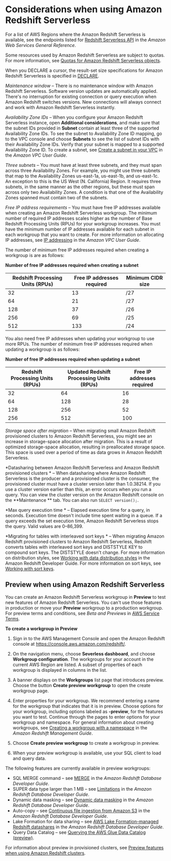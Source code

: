 # Considerations when using Amazon Redshift Serverless<a name="serverless-known-issues"></a>

For a list of AWS Regions where the Amazon Redshift Serverless is available, see the endpoints listed for [Redshift Serverless API](https://docs.aws.amazon.com/general/latest/gr/redshift-service.html) in the *Amazon Web Services General Reference*\.

Some resources used by Amazon Redshift Serverless are subject to quotas\. For more information, see [Quotas for Amazon Redshift Serverless objects](amazon-redshift-limits.md#serverless-limits-account)\. 

When you DECLARE a cursor, the result\-set size specifications for Amazon Redshift Serverless is specified in [DECLARE](https://docs.aws.amazon.com/redshift/latest/dg/declare.html)\.

*Maintenance window* – There is no maintenance window with Amazon Redshift Serverless\. Software version updates are automatically applied\. There's no interruption for existing connection or query execution when Amazon Redshift switches versions\. New connections will always connect and work with Amazon Redshift Serverless instantly\.

*Availability Zone IDs* – When you configure your Amazon Redshift Serverless instance, open **Additional considerations**, and make sure that the subnet IDs provided in **Subnet** contain at least three of the supported Availability Zone IDs\. To see the subnet to Availability Zone ID mapping, go to the VPC console and choose **Subnets** to see the list of subnet IDs with their Availability Zone IDs\. Verify that your subnet is mapped to a supported Availability Zone ID\. To create a subnet, see [Create a subnet in your VPC](https://docs.aws.amazon.com/vpc/latest/userguide/working-with-vpcs.html#AddaSubnet) in the *Amazon VPC User Guide*\. 

*Three subnets* – You must have at least three subnets, and they must span across three Availability Zones\. For example, you might use three subnets that map to the Availability Zones us\-east\-1a, us\-east\-1b, and us\-east\-1c\. An exception to this is the US West \(N\. California\) Region\. It requires three subnets, in the same manner as the other regions, but these must span across only two Availability Zones\. A condition is that one of the Availability Zones spanned must contain two of the subnets\.

*Free IP address requirements* – You must have free IP addresses available when creating an Amazon Redshift Serverless workgroup\. The minimum number of required IP addresses scales higher as the number of Base Redshift Processing Units \(RPUs\) for your workgroup increases\. You must have the minimum number of IP addresses available for each subnet in each workgroup that you want to create\. For more information on allocating IP addresses, see [IP addressing](https://docs.aws.amazon.com/vpc/latest/userguide/how-it-works.html#vpc-ip-addressing) in the *Amazon VPC User Guide*\.

The number of minimum free IP addresses required when creating a workgroup is are as follows: 


**Number of free IP addresses required when creating a subnet**  

| Redshift Processing Units \(RPUs\) | Free IP addresses required | Minimum CIDR size | 
| --- | --- | --- | 
| 32 | 13 | /27 | 
| 64 | 21 | /27 | 
| 128 | 37 | /26 | 
| 256 | 69 | /25 | 
| 512 | 133 | /24 | 

You also need free IP addresses when updating your workgroup to use more RPUs\. The number of minimum free IP addresses required when updating a workgroup is as follows: 


**Number of free IP addresses required when updating a subnet**  

| Redshift Processing Units \(RPUs\) | Updated Redshift Processing Units \(RPUs\) | Free IP addresses required | 
| --- | --- | --- | 
| 32 | 64 | 16 | 
| 64 | 128 | 28 | 
| 128 | 256 | 52 | 
| 256 | 512 | 100 | 

*Storage space after migration* – When migrating small Amazon Redshift provisioned clusters to Amazon Redshift Serverless, you might see an increase in storage\-space allocation after migration\. This is a result of optimized storage\-space allocation, resulting in preallocated storage space\. This space is used over a period of time as data grows in Amazon Redshift Serverless\.

*Datasharing between Amazon Redshift Serverless and Amazon Redshift provisioned clusters * – When datasharing where Amazon Redshift Serverless is the producer and a provisioned cluster is the consumer, the provisioned cluster must have a cluster version later than 1\.0\.38214\. If you use a cluster version earlier than this, an error occurs when you run a query\. You can view the cluster version on the Amazon Redshift console on the **Maintenance ** tab\. You can also run `SELECT version();`\.

*Max query execution time * – Elapsed execution time for a query, in seconds\. Execution time doesn't include time spent waiting in a queue\. If a query exceeds the set execution time, Amazon Redshift Serverless stops the query\. Valid values are 0–86,399\.

*Migrating for tables with interleaved sort keys * – When migrating Amazon Redshift provisioned clusters to Amazon Redshift Serverless, Redshift converts tables with interleaved sort keys and DISTSTYLE KEY to compound sort keys\. The DISTSTYLE doesn't change\. For more information on distribution styles, see [Working with data distribution styles](https://docs.aws.amazon.com/redshift/latest/dg/t_Distributing_data.html) in the Amazon Redshift Developer Guide\. For more information on sort keys, see [Working with sort keys](https://docs.aws.amazon.com/redshift/latest/dg/t_Sorting_data.html)\. 

## Preview when using Amazon Redshift Serverless<a name="serverless-preview"></a>

You can create an Amazon Redshift Serverless workgroup in **Preview** to test new features of Amazon Redshift Serverless\. You can't use those features in production or move your **Preview** workgroup to a production workgroup\. For preview terms and conditions, see *Beta and Previews* in [AWS Service Terms](https://aws.amazon.com/service-terms/)\.

**To create a workgroup in **Preview****

1. Sign in to the AWS Management Console and open the Amazon Redshift console at [https://console\.aws\.amazon\.com/redshift/](https://console.aws.amazon.com/redshift/)\.

1. On the navigation menu, choose **Severless dashboard**, and choose **Workgroup configuration**\. The workgroups for your account in the current AWS Region are listed\. A subset of properties of each workgroup is displayed in columns in the list\.

1. A banner displays on the **Workgroups** list page that introduces preview\. Choose the button **Create preview workgroup** to open the create workgroup page\.

1. Enter properties for your workgroup\. We recommend entering a name for the workgroup that indicates that it is in preview\. Choose options for your workgroup, including options labeled as **\-preview**, for the features you want to test\. Continue through the pages to enter options for your workgroup and namespace\. For general information about creating workgroups, see [Creating a workgroup with a namespace](https://docs.aws.amazon.com/redshift/latest/mgmt/serverless-console-workgroups-create-workgroup-wizard.html) in the *Amazon Redshift Management Guide*\.

1. Choose **Create preview workgroup** to create a workgroup in preview\.

1. When your preview workgroup is available, use your SQL client to load and query data\.

The following features are currently available in preview workgroups:
+ SQL MERGE command – see [MERGE](https://docs.aws.amazon.com/redshift/latest/dg/r_MERGE.html) in the *Amazon Redshift Database Developer Guide*\.
+ SUPER data type larger than 1 MB – see [Limitations](https://docs.aws.amazon.com/redshift/latest/dg/limitations-super.html) in the *Amazon Redshift Database Developer Guide*\.
+ Dynamic data masking – see [Dynamic data masking](https://docs.aws.amazon.com/redshift/latest/dg/t_ddm.html) in the *Amazon Redshift Database Developer Guide*\.
+ Auto\-copy – see [Continuous file ingestion from Amazon S3](https://docs.aws.amazon.com/redshift/latest/dg/loading-data-copy-job.html) in the *Amazon Redshift Database Developer Guide*\.
+ Lake Formation for data sharing – see [AWS Lake Formation\-managed Redshift datashares](https://docs.aws.amazon.com/redshift/latest/dg/lake-formation-datashare.html) in the *Amazon Redshift Database Developer Guide*\.
+ Query Data Catalog – see [Querying the AWS Glue Data Catalog \(preview\)](query-editor-v2-glue.md)\.

For information about preview in provisioned clusters, see [Preview features when using Amazon Redshift clusters](working-with-clusters.md#cluster-preview)\.